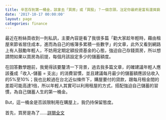 ```yaml
---
title: 辛苦存到第一桶金，該拿去「買房」或「買股」？一個念頭，注定你最終是富有還貧窮
date: '2017-10-17 00:00:00'
layout: page
categories: finance
---
```


最近在粉絲頁收到一則私訊，主要內容是看了我很多篇「勸大家趁年輕時，藉由租屋來節省居住成本，進而為自己的帳簿多累積一些數字」的文章，此外又看到網路上有人鼓勵年輕人，不妨用定期定額投資基金的心態，強迫自己存錢買房，所以想請問如果以買房為前提，每個月該設定多少的儲蓄額度。

在回答數學題前，我覺得該要釐清一下背景，過去我多篇文章，的確建議年輕人應該養成「收入-儲蓄 = 支出」的消費習慣，並且建議每月最少的儲蓄額應該佔收入的5%至10%；我也比較過在台北近似條件下，購屋要付的貸款，跟每月租金間的差距可能高達1倍，所以年輕人其實可以利用租屋的方式，搭配強迫自己儲蓄的習慣，為自己儲蓄人生的第一桶金。
 
But，這一桶金是否該限制用在購屋上，我仍持保留態度。

首先，買房是為了......[詳閱全文](http://www.businessweekly.com.tw/article.aspx?id=20969&type=Blog&p=2)